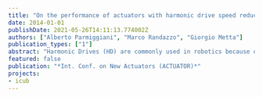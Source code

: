 ```yaml
---
title: "On the performance of actuators with harmonic drive speed reducers"
date: 2014-01-01
publishDate: 2021-05-26T14:11:13.774002Z
authors: ["Alberto Parmiggiani", "Marco Randazzo", "Giorgio Metta"]
publication_types: ["1"]
abstract: "Harmonic Drives (HD) are commonly used in robotics because of zero-backlash and compactness. This makes them ideal for several mechatronic applications. Despite their wide use, there is no compelling literature on their performance, and to date it is not clear how they fare in a complete actuation setup. In this work we evaluate the joint structure we currently install on the iCub humanoid robot comprising an HD speed reducer showing that their efficiency is not optimal."
featured: false
publication: "*Int. Conf. on New Actuators (ACTUATOR)*"
projects:
- icub
---
```

